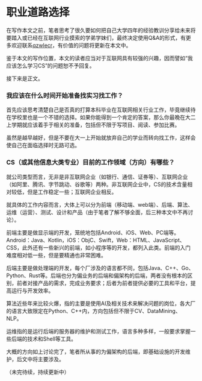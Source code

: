 # 职业道路选择

在写作本文之前，笔者思考了很久要如何把自己大学四年的经验教训分享给未来将要踏入或已经在互联网行业摸索的学弟学妹们，最终决定使用Q&A的形式，有更多欢迎联系[qzwlecr](mailto:qzwlecr@gmail.com)，有价值的问题将更新在本文中。

鉴于本文的写作位置，本文的读者应当对于互联网具有较强的兴趣，因而譬如“我应该怎么学习CS”的问题恕不予回复。

接下来是正文。

### 我应该在什么时间开始准备找实习找工作？
首先应该思考清楚自己是否真的打算本科毕业在互联网相关行业工作，毕竟继续待在学校里也是一个不错的选择。如果你能得到一个肯定的答案，那么你最晚在大二上学期就应该着手于相关的准备，包括但不限于写项目、阅读、参加比赛。

虽然是越早越好，但是不要在大一上开始就放弃自己的学业而转向找工作，这样会使自己在面临选择时无路可选。

### CS（或其他信息大类专业）目前的工作领域（方向）有哪些？
就公司类型而言，无非是非互联网企业（如银行、通信、证券等）、互联网企业（如阿里、腾讯、字节跳动、谷歌等）两种。非互联网企业中，CS的技术含量相对较低，但是工作稳定一些；互联网企业相反。

就具体的工作内容而言，大体上可以分为前端（移动端、web端）、后端、算法、运维（运营）、测试、设计和产品（由于笔者了解不够全面，后三种本文中不再讨论）。

前端主要是做显示端的开发，笼统地包括Android、iOS、Web、PC端等。Android：Java、Kotlin，iOS：ObjC、Swift，Web：HTML、JavaScript、CSS，此外还有一些新兴的前端，如小程序等的开发，都列入此类。前端的入门难度相对低一些，但是要精通也非常困难。

后端主要是做处理端的开发，每个厂涉及的语言都不同，包括Java、C++、Go、Python、Rust等。后端也分为偏业务的后端和偏架构的后端，两者没有根本的区别，前者对接产品的需求，完成业务要求；后者为前者提供必要的工具和平台，提高运行与开发效率。

算法近些年来比较火爆，指的主要是使用AI及相关技术来解决问题的岗位，各大厂的语言大致限定在Python、C++内，方向包括但不限于CV、DataMining、NLP。

运维指的是运行后端的服务器的维护和测试工作，语言多种多样，一般要求掌握一些后端的技术和Shell等工具。

大概的方向如上讨论完了，笔者所从事的为偏架构的后端，即基础设施的开发维护，后文中将主要涉及。

（未完待续，持续更新中）
